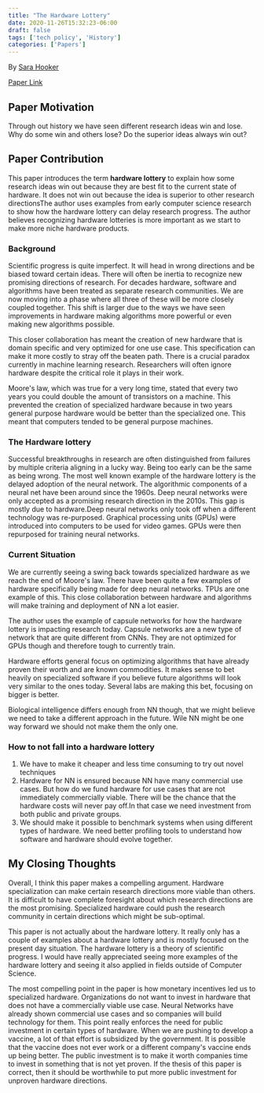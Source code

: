 ```yaml
---
title: "The Hardware Lottery"
date: 2020-11-26T15:32:23-06:00
draft: false
tags: ['tech policy', 'History']
categories: ['Papers']
---
```


By [Sara Hooker](https://www.sarahooker.me/)

[Paper Link](https://arxiv.org/abs/2009.06489)


## Paper Motivation

Through out history we have seen different research ideas win and lose. Why do some win and others lose? Do the superior ideas always win out?

## Paper Contribution

This paper introduces the term __hardware lottery__ to explain how some research ideas win out because they are best fit to the current state of hardware. It does not win out because the idea is superior to other research directionsThe author uses examples from early computer science research to show how the hardware lottery can delay research progress. The author believes recognizing hardware lotteries is more important as we start to make more niche hardware products.

### Background

Scientific progress is quite imperfect. It will head in wrong directions and be biased toward certain ideas. There will often be inertia to recognize new promising directions of research. For decades hardware, software and algorithms have been treated as separate research communities. We are now moving into a phase where all three of these will be more closely coupled together. This shift is larger due to the ways we have seen improvements in hardware making algorithms more powerful or even making new algorithms possible.

This closer collaboration has meant the creation of new hardware that is domain specific and very optimized for one use case. This specification can make it more costly to stray off the beaten path. There is a crucial paradox currently in machine learning research. Researchers will often ignore hardware despite the critical role it plays in their work.

Moore's law, which was true for a very long time, stated that every two years you could double the amount of transistors on a machine. This prevented the creation of specialized hardware because in two years general purpose hardware would be better than the specialized one. This meant that computers tended to be general purpose machines.

### The Hardware lottery

Successful breakthroughs in research are often distinguished from failures by multiple criteria aligning in a lucky way. Being too early can be the same as being wrong. The most well known example of the hardware lottery is the delayed adoption of the neural network. The algorithmic components of a neural net have been around since the 1960s. Deep neural networks were only accepted as a promising research direction in the 2010s. This gap is mostly due to hardware.Deep neural networks only took off when a different technology was re-purposed. Graphical processing units (GPUs) were introduced into computers to be used for video games. GPUs were then repurposed for training neural networks.

### Current Situation

We are currently seeing a swing back towards specialized hardware as we reach the end of Moore's law. There have been quite a few examples of hardware specifically being made for deep neural networks. TPUs are one example of this. This close collaboration between hardware and algorithms will make training and deployment of NN a lot easier.

The author uses the example of capsule networks for how the hardware lottery is impacting research today. Capsule networks are a new type of network that are quite different from CNNs. They are not optimized for GPUs though and therefore tough to currently train.

Hardware efforts general focus on optimizing algorithms that have already proven their worth and are known commodities.
It makes sense to bet heavily on specialized software if you believe future algorithms will look very similar to the ones today. Several labs are making this bet, focusing on bigger is better.

Biological intelligence differs enough from NN though, that we might believe we need to take a different approach in the future. Wile NN might be one way forward we should not make them the only one.

### How to not fall into a hardware lottery

1. We have to make it cheaper and less time consuming to try out novel techniques
2. Hardware for NN is ensured because NN have many commercial use cases. But how do we fund hardware for use cases that are not immediately commercially viable. There will be the chance that the hardware costs will never pay off.In that case we need investment from both public and private groups.
3. We should make it possible to benchmark systems when using different types of hardware. We need better profiling tools to understand how software and hardware should evolve together.

## My Closing Thoughts

Overall, I think this paper makes a compelling argument. Hardware specialization can make certain research directions more viable than others. It is difficult to have complete foresight about which research directions are the most promising. Specialized hardware could push the research community in certain directions which might be sub-optimal.

This paper is not actually about the hardware lottery. It really only has a couple of examples about a hardware lottery and is mostly focused on the present day situation. The hardware lottery is a theory of scientific progress. I would have really appreciated seeing more examples of the hardware lottery and seeing it also applied in fields outside of Computer Science.

The most compelling point in the paper is how monetary incentives led us to specialized hardware. Organizations do not want to invest in hardware that does not have a commercially viable use case. Neural Networks have already shown commercial use cases and so companies will build technology for them. This point really enforces the need for public investment in certain types of hardware. When we are pushing to develop a vaccine, a lot of that effort is subsidized by the government. It is possible that the vaccine does not ever work or a different company's vaccine ends up being better. The public investment is to make it worth companies time to invest in something that is not yet proven. If the thesis of this paper is correct, then it should be worthwhile to put more public investment for unproven hardware directions.




